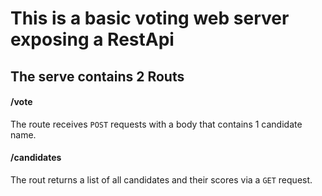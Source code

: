 # This is a basic voting web server exposing a RestApi 

## The serve contains 2 Routs

#### /vote

The route receives ```POST``` requests with a body that contains 1 candidate name.

#### /candidates

The rout returns a list of all candidates and their scores via a ```GET``` request.